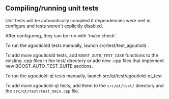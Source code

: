 Compiling/running unit tests
------------------------------------

Unit tests will be automatically compiled if dependencies were met in configure
and tests weren't explicitly disabled.

After configuring, they can be run with 'make check'.

To run the agoutioldd tests manually, launch src/test/test_agoutiold .

To add more agoutioldd tests, add `BOOST_AUTO_TEST_CASE` functions to the existing
.cpp files in the test/ directory or add new .cpp files that
implement new BOOST_AUTO_TEST_SUITE sections.

To run the agoutiold-qt tests manually, launch src/qt/test/agoutiold-qt_test

To add more agoutiold-qt tests, add them to the `src/qt/test/` directory and
the `src/qt/test/test_main.cpp` file.

